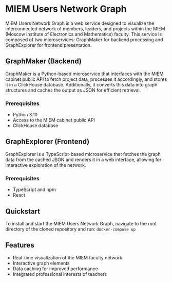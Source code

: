 # MIEM Users Network Graph

MIEM Users Network Graph is a web service designed to visualize the interconnected network of members, leaders, and projects within the MIEM (Moscow Institute of Electronics and Mathematics) faculty. This service is composed of two microservices: GraphMaker for backend processing and GraphExplorer for frontend presentation.

## GraphMaker (Backend)

GraphMaker is a Python-based microservice that interfaces with the MIEM cabinet public API to fetch project data, processes it accordingly, and stores it in a ClickHouse database. Additionally, it converts this data into graph structures and caches the output as JSON for efficient retrieval.

### Prerequisites
- Python 3.10
- Access to the MIEM cabinet public API
- ClickHouse database

## GraphExplorer (Frontend)

GraphExplorer is a TypeScript-based microservice that fetches the graph data from the cached JSON and renders it in a web interface, allowing for interactive exploration of the network.

### Prerequisites
- TypeScript and npm
- React

## Quickstart

To install and start the MIEM Users Network Graph, navigate to the root directory of the cloned repository and run:
```docker-compose up```

## Features
- Real-time visualization of the MIEM faculty network
- Interactive graph elements
- Data caching for improved performance
- Integrated professional interests of teachers